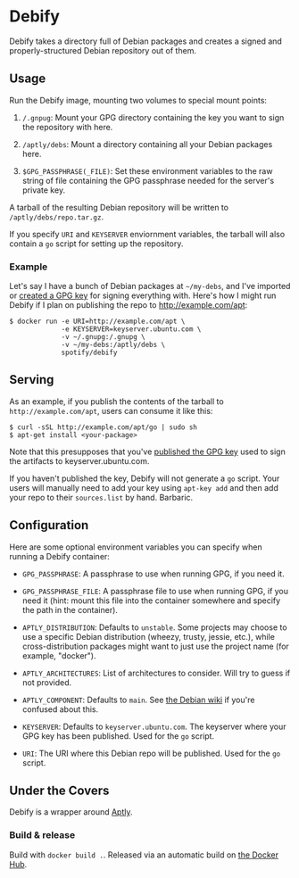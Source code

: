 Debify
===

Debify takes a directory full of Debian packages and creates a signed and properly-structured
Debian repository out of them.

Usage
---
Run the Debify image, mounting two volumes to special mount points:

1. `/.gnpug`: Mount your GPG directory containing the key you want to sign the repository with here.

2. `/aptly/debs`: Mount a directory containing all your Debian packages here.

3. `$GPG_PASSPHRASE(_FILE)`: Set these environment variables to the raw string of file containing the GPG passphrase needed for the server's private key.

A tarball of the resulting Debian repository will be written to `/aptly/debs/repo.tar.gz`.

If you specify `URI` and `KEYSERVER` enviornment variables, the tarball will also contain a `go`
script for setting up the repository.

### Example

Let's say I have a bunch of Debian packages at `~/my-debs`, and I've imported or [created a GPG key](http://fedoraproject.org/wiki/Creating_GPG_Keys)
for signing everything with. Here's how I might run Debify if I plan on publishing the repo to
http://example.com/apt:

    $ docker run -e URI=http://example.com/apt \
                 -e KEYSERVER=keyserver.ubuntu.com \
                 -v ~/.gnupg:/.gnupg \
                 -v ~/my-debs:/aptly/debs \
                 spotify/debify

Serving
---
As an example, if you publish the contents of the tarball to `http://example.com/apt`, users can
consume it like this:

    $ curl -sSL http://example.com/apt/go | sudo sh
    $ apt-get install <your-package>

Note that this presupposes that you've [published the GPG key](http://fedoraproject.org/wiki/Creating_GPG_Keys#Making_Your_Public_Key_Available)
used to sign the artifacts to keyserver.ubuntu.com.

If you haven't published the key, Debify will not generate a `go` script. Your users will manually
need to add your key using `apt-key add` and then add your repo to their `sources.list` by hand.
Barbaric.

Configuration
---
Here are some optional environment variables you can specify when running a Debify container:

* `GPG_PASSPHRASE`: A passphrase to use when running GPG, if you need it.

* `GPG_PASSPHRASE_FILE`: A passphrase file to use when running GPG, if you need it (hint: mount this
  file into the container somewhere and specify the path in the container).

* `APTLY_DISTRIBUTION`: Defaults to `unstable`. Some projects may choose to use a specific Debian
  distribution (wheezy, trusty, jessie, etc.), while cross-distribution packages might want to just
  use the project name (for example, "docker").

* `APTLY_ARCHITECTURES`: List of architectures to consider. Will try to guess if not provided.

* `APTLY_COMPONENT`: Defaults to `main`. See [the Debian wiki](https://wiki.debian.org/RepositoryFormat#Components)
  if you're confused about this.

* `KEYSERVER`: Defaults to `keyserver.ubuntu.com`. The keyserver where your GPG key has been published.
  Used for the `go` script.

* `URI`: The URI where this Debian repo will be published. Used for the `go` script.

Under the Covers
---
Debify is a wrapper around [Aptly](http://www.aptly.info/).

### Build & release

Build with `docker build .`. Released via an automatic build on [the Docker Hub](https://hub.docker.com/).
